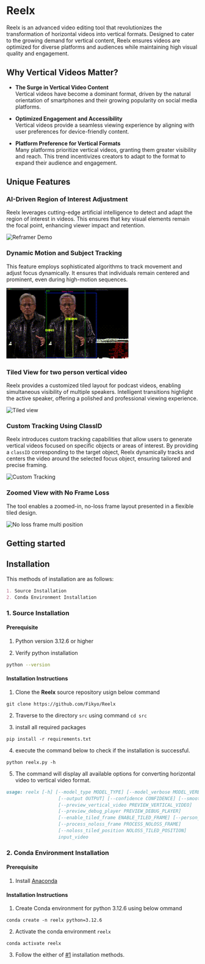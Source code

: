 # Reelx  

Reelx is an advanced video editing tool that revolutionizes the transformation of horizontal videos into vertical formats. Designed to cater to the growing demand for vertical content, Reelx ensures videos are optimized for diverse platforms and audiences while maintaining high visual quality and engagement.

## Why Vertical Videos Matter?  

- **The Surge in Vertical Video Content**  
  Vertical videos have become a dominant format, driven by the natural orientation of smartphones and their growing popularity on social media platforms.  

- **Optimized Engagement and Accessibility**  
  Vertical videos provide a seamless viewing experience by aligning with user preferences for device-friendly content.  

- **Platform Preference for Vertical Formats**  
  Many platforms prioritize vertical videos, granting them greater visibility and reach. This trend incentivizes creators to adapt to the format to expand their audience and engagement.  

## Unique Features  

### AI-Driven Region of Interest Adjustment  
Reelx leverages cutting-edge artificial intelligence to detect and adapt the region of interest in videos. This ensures that key visual elements remain the focal point, enhancing viewer impact and retention.  

![Reframer Demo](misc/ai-roi.gif)  

### Dynamic Motion and Subject Tracking 
This feature employs sophisticated algorithms to track movement and adjust focus dynamically. It ensures that individuals remain centered and prominent, even during high-motion sequences.  

![People Tracking](misc/pple_tracking.gif)  

### Tiled View for two person vertical video   
Reelx provides a customized tiled layout for podcast videos, enabling simultaneous visibility of multiple speakers. Intelligent transitions highlight the active speaker, offering a polished and professional viewing experience.  

![Tiled view](misc/tiled_view.gif)

### Custom Tracking Using ClassID  
Reelx introduces custom tracking capabilities that allow users to generate vertical videos focused on specific objects or areas of interest. By providing a `classID` corresponding to the target object, Reelx dynamically tracks and centers the video around the selected focus object, ensuring tailored and precise framing.  

![Custom Tracking](misc/classid.gif) 

### Zoomed View with No Frame Loss 
The tool enables a zoomed-in, no-loss frame layout presented in a flexible tiled design.

![No loss frame multi position](misc/no_loss.gif)  

## Getting started

## Installation

This methods of installation are as follows:

```markdown
1. Source Installation
2. Conda Environment Installation
```

### 1. Source Installation

#### Prerequisite 

1. Python version 3.12.6 or higher

2. Verify python installation

```bash
python --version
```

#### Installation Instructions

1. Clone the **Reelx** source repository usign below command

```
git clone https://github.com/Fikyo/Reelx
```

2. Traverse to the directory `src` using command `cd src`

3. install all required packages

```
pip install -r requirements.txt
```

4. execute the command below to check if the installation is successful.

```
python reelx.py -h
```

5. The command will display all available options for converting horizontal video to vertical video format.

```markdown
usage: reelx [-h] [--model_type MODEL_TYPE] [--model_verbose MODEL_VERBOSE] [--mode MODE]
                   [--output OUTPUT] [--confidence CONFIDENCE] [--smoothing SMOOTHING]
                   [--preview_vertical_video PREVIEW_VERTICAL_VIDEO]
                   [--preview_debug_player PREVIEW_DEBUG_PLAYER]
                   [--enable_tiled_frame ENABLE_TILED_FRAME] [--person_model PERSON_MODEL]
                   [--process_noloss_frame PROCESS_NOLOSS_FRAME]
                   [--noloss_tiled_position NOLOSS_TILED_POSITION]
                   input_video
```

### 2. Conda Environment Installation

#### Prerequisite 

1. Install [Anaconda](https://docs.anaconda.com/anaconda/install/)

#### Installation Instructions

1. Create Conda environment for python 3.12.6 using below ommand

```
conda create -n reelx python=3.12.6
```

2. Activate the conda environment `reelx`

```
conda activate reelx
```

3. Follow the either of [#1](#1-source-installation) installation methods.
